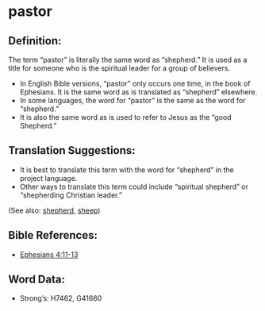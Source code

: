 # pastor

## Definition:

The term “pastor” is literally the same word as “shepherd.” It is used as a title for someone who is the spiritual leader for a group of believers.

* In English Bible versions, “pastor” only occurs one time, in the book of Ephesians. It is the same word as is translated as “shepherd” elsewhere.
* In some languages, the word for “pastor” is the same as the word for “shepherd.”
* It is also the same word as is used to refer to Jesus as the “good Shepherd.”

## Translation Suggestions:

* It is best to translate this term with the word for “shepherd” in the project language.
* Other ways to translate this term could include “spiritual shepherd” or “shepherding Christian leader.”

(See also: [shepherd](../other/shepherd.md), [sheep](../other/sheep.md))

## Bible References:

* [Ephesians 4:11-13](rc://en/tn/help/eph/04/11)

## Word Data:

* Strong’s: H7462, G41660
